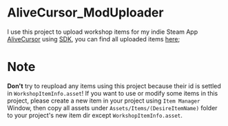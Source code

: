 # AliveCursor_ModUploader
I use this project to upload workshop items for my indie Steam App [AliveCursor](https://store.steampowered.com/app/1606490/_/) using [SDK](https://github.com/Threeyes/AliveCursorSDK), you can find all uploaded items [here](https://steamcommunity.com/profiles/76561199378980403/myworkshopfiles/?appid=1606490);

# Note
**Don't** try to reupload any items using this project because their id is settled in `WorkshopItemInfo.asset`! If you want to use or modify some items in this project, please create a new item in your project using `Item Manager` Window, then copy all assets under `Assets/Items/(DesireItemName)` folder to your project's new item dir except `WorkshopItemInfo.asset`. 
